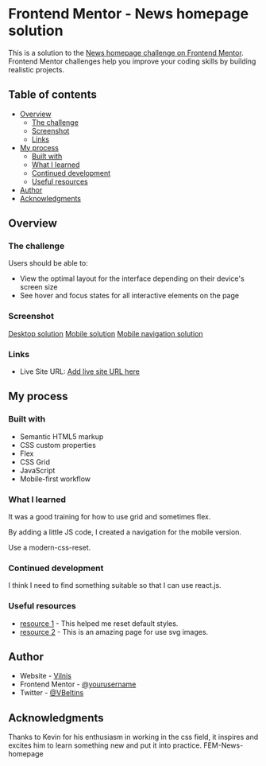 # Frontend Mentor - News homepage solution

This is a solution to the [News homepage challenge on Frontend Mentor](https://www.frontendmentor.io/challenges/news-homepage-H6SWTa1MFl). Frontend Mentor challenges help you improve your coding skills by building realistic projects. 

## Table of contents

- [Overview](#overview)
  - [The challenge](#the-challenge)
  - [Screenshot](#screenshot)
  - [Links](#links)
- [My process](#my-process)
  - [Built with](#built-with)
  - [What I learned](#what-i-learned)
  - [Continued development](#continued-development)
  - [Useful resources](#useful-resources)
- [Author](#author)
- [Acknowledgments](#acknowledgments)



## Overview

### The challenge

Users should be able to:

- View the optimal layout for the interface depending on their device's screen size
- See hover and focus states for all interactive elements on the page

### Screenshot

[Desktop solution](solutions/fem-news-page-desktop.jpg)
[Mobile solution](solutions/fem-news-page-mobile.jpg)
[Mobile navigation solution](solutions/fem-news-page-mobile-nav.jpg)

### Links


- Live Site URL: [Add live site URL here](https://vilnislv.github.io/fem-news-homepage/)

## My process

### Built with

- Semantic HTML5 markup
- CSS custom properties
- Flex
- CSS Grid
- JavaScript
- Mobile-first workflow

### What I learned

It was a good training for how to use grid and sometimes flex.

By adding a little JS code, I created a navigation for the mobile version.

Use a modern-css-reset.


### Continued development

I think I need to find something suitable so that I can use react.js.

### Useful resources

- [resource 1](https://piccalil.li/blog/a-modern-css-reset) - This helped me reset default styles.
- [resource 2](https://svgsprit.es) - This is an amazing page for use svg images.

## Author

- Website - [Vilnis](https://www.vilnislv.com)
- Frontend Mentor - [@yourusername](https://www.frontendmentor.io/profile/vilnislv)
- Twitter - [@VBeltins](https://www.twitter.com/VBeltins)

## Acknowledgments

Thanks to Kevin for his enthusiasm in working in the css field, it inspires and excites him to learn something new and put it into practice.
F E M - N e w s - h o m e p a g e 
 
 